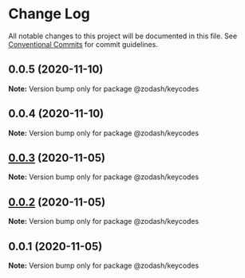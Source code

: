 # Change Log

All notable changes to this project will be documented in this file.
See [Conventional Commits](https://conventionalcommits.org) for commit guidelines.

## 0.0.5 (2020-11-10)

**Note:** Version bump only for package @zodash/keycodes





## 0.0.4 (2020-11-10)

**Note:** Version bump only for package @zodash/keycodes





## [0.0.3](https://github.com/zcorky/zodash/compare/@zodash/keycodes@0.0.2...@zodash/keycodes@0.0.3) (2020-11-05)

**Note:** Version bump only for package @zodash/keycodes





## [0.0.2](https://github.com/zcorky/zodash/compare/@zodash/keycodes@0.0.1...@zodash/keycodes@0.0.2) (2020-11-05)

**Note:** Version bump only for package @zodash/keycodes





## 0.0.1 (2020-11-05)

**Note:** Version bump only for package @zodash/keycodes
